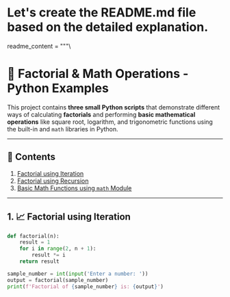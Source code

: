 # Let's create the README.md file based on the detailed explanation.

readme_content = """\
# 📘 Factorial & Math Operations - Python Examples

This project contains **three small Python scripts** that demonstrate different ways of calculating **factorials** and performing **basic mathematical operations** like square root, logarithm, and trigonometric functions using the built-in and `math` libraries in Python.

---

## 📌 Contents

1. [Factorial using Iteration](#1-factorial-using-iteration)
2. [Factorial using Recursion](#2-factorial-using-recursion)
3. [Basic Math Functions using `math` Module](#3-basic-math-functions-using-math-module)

---

## 1. 📈 Factorial using Iteration

```python
def factorial(n):
    result = 1
    for i in range(2, n + 1):
        result *= i
    return result

sample_number = int(input('Enter a number: '))
output = factorial(sample_number)
print(f'Factorial of {sample_number} is: {output}')
